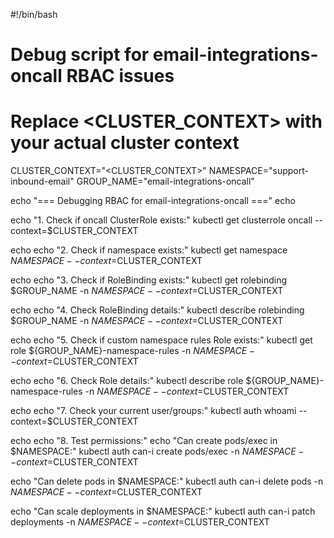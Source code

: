#!/bin/bash

# Debug script for email-integrations-oncall RBAC issues
# Replace <CLUSTER_CONTEXT> with your actual cluster context

CLUSTER_CONTEXT="<CLUSTER_CONTEXT>"
NAMESPACE="support-inbound-email"
GROUP_NAME="email-integrations-oncall"

echo "=== Debugging RBAC for email-integrations-oncall ==="
echo

echo "1. Check if oncall ClusterRole exists:"
kubectl get clusterrole oncall --context=$CLUSTER_CONTEXT

echo
echo "2. Check if namespace exists:"
kubectl get namespace $NAMESPACE --context=$CLUSTER_CONTEXT

echo
echo "3. Check if RoleBinding exists:"
kubectl get rolebinding $GROUP_NAME -n $NAMESPACE --context=$CLUSTER_CONTEXT

echo
echo "4. Check RoleBinding details:"
kubectl describe rolebinding $GROUP_NAME -n $NAMESPACE --context=$CLUSTER_CONTEXT

echo
echo "5. Check if custom namespace rules Role exists:"
kubectl get role ${GROUP_NAME}-namespace-rules -n $NAMESPACE --context=$CLUSTER_CONTEXT

echo
echo "6. Check Role details:"
kubectl describe role ${GROUP_NAME}-namespace-rules -n $NAMESPACE --context=$CLUSTER_CONTEXT

echo
echo "7. Check your current user/groups:"
kubectl auth whoami --context=$CLUSTER_CONTEXT

echo
echo "8. Test permissions:"
echo "Can create pods/exec in $NAMESPACE:"
kubectl auth can-i create pods/exec -n $NAMESPACE --context=$CLUSTER_CONTEXT

echo "Can delete pods in $NAMESPACE:"
kubectl auth can-i delete pods -n $NAMESPACE --context=$CLUSTER_CONTEXT

echo "Can scale deployments in $NAMESPACE:"
kubectl auth can-i patch deployments -n $NAMESPACE --context=$CLUSTER_CONTEXT


